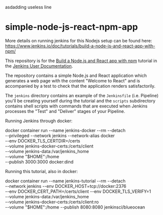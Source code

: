 asdadding useless line
# simple-node-js-react-npm-app

More details on running jenkins for this Nodejs setup can be found here:
https://www.jenkins.io/doc/tutorials/build-a-node-js-and-react-app-with-npm/


This repository is for the
[Build a Node.js and React app with npm](https://jenkins.io/doc/tutorials/build-a-node-js-and-react-app-with-npm/)
tutorial in the [Jenkins User Documentation](https://jenkins.io/doc/).

The repository contains a simple Node.js and React application which generates
a web page with the content "Welcome to React" and is accompanied by a test to
check that the application renders satisfactorily.

The `jenkins` directory contains an example of the `Jenkinsfile` (i.e. Pipeline)
you'll be creating yourself during the tutorial and the `scripts` subdirectory
contains shell scripts with commands that are executed when Jenkins processes
the "Test" and "Deliver" stages of your Pipeline.

Running Jenkins through docker:

docker container run --name jenkins-docker --rm --detach \
  --privileged --network jenkins --network-alias docker \
  --env DOCKER_TLS_CERTDIR=/certs \
  --volume jenkins-docker-certs:/certs/client \
  --volume jenkins-data:/var/jenkins_home \
  --volume "$HOME":/home \
  --publish 3000:3000 docker:dind

Running this tutorial, also in docker:

docker container run --name jenkins-tutorial --rm --detach \
  --network jenkins --env DOCKER_HOST=tcp://docker:2376 \
  --env DOCKER_CERT_PATH=/certs/client --env DOCKER_TLS_VERIFY=1 \
  --volume jenkins-data:/var/jenkins_home \
  --volume jenkins-docker-certs:/certs/client:ro \
  --volume "$HOME":/home --publish 8080:8080 jenkinsci/blueocean

